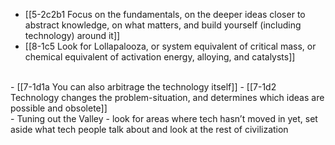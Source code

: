 - [[5-2c2b1 Focus on the fundamentals, on the deeper ideas closer to abstract knowledge, on what matters, and build yourself (including technology) around it]]
- [[8-1c5 Look for Lollapalooza, or system equivalent of critical mass, or chemical equivalent of activation energy, alloying, and catalysts]]
<br>
- [[7-1d1a You can also arbitrage the technology itself]]
- [[7-1d2 Technology changes the problem-situation, and determines which ideas are possible and obsolete]]
<br>
- Tuning out the Valley - look for areas where tech hasn’t moved in yet, set aside what tech people talk about and look at the rest of civilization
